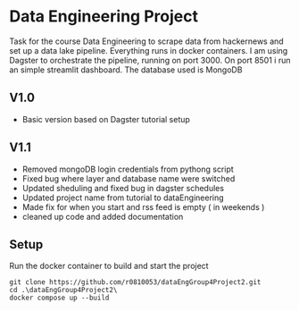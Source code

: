 # Data Engineering Project

Task for the course Data Engineering to scrape data from hackernews and set up a data lake pipeline. Everything runs in docker containers. I am using Dagster to orchestrate the pipeline, running on port 3000. On port 8501 i run an simple streamlit dashboard. The database used is MongoDB

## V1.0

- Basic version based on Dagster tutorial setup

## V1.1

- Removed mongoDB login credentials from pythong script
- Fixed bug where layer and database name were switched
- Updated sheduling and fixed bug in dagster schedules
- Updated project name from tutorial to dataEngineering
- Made fix for when you start and rss feed is empty ( in weekends )
- cleaned up code and added documentation

## Setup

Run the docker container to build and start the project


```
git clone https://github.com/r0810053/dataEngGroup4Project2.git
cd .\dataEngGroup4Project2\
docker compose up --build
```

